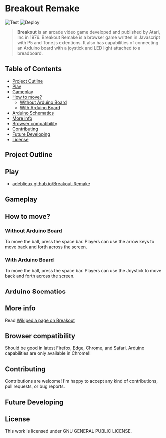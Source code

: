 ﻿# Breakout Remake
 
 ![Test](https://github.com/adeblieux/Breakout-Remake/workflows/Test/badge.svg) ![Deploy](https://github.com/adeblieux/Breakout-Remake/workflows/Deploy/badge.svg)

> **Breakout** is an arcade video game developed and published by Atari, Inc in 1976. Breakout Remake is a browser game written in  Javascript with P5 and Tone.js extentions. It also has capabilities of connecting an Arduino board with a joystick and LED light attached to a breadboard.

## Table of Contents
 - [Project Outline](#project-outline)
- [Play](#play)
- [Gameplay](#gameplay)
- [How to move?](#how-to-move-)
  * [Without Arduino Board](#without-arduino-board)
  * [With Arduino Board](#with-arduino-board)
- [Arduino Schematics](#arduino-schematics)
- [More info](#more-info)
- [Browser compatibility](#browser-compatibility)
- [Contributing](#contributing)
- [Future Developing](#future-developing)
- [License](#license)

## Project Outline 


## Play
- [adeblieux.github.io/Breakout-Remake](https://adeblieux.github.io/Breakout-Remake/)

## Gameplay



## How to move?

### Without Arduino Board
To move the ball, press the space bar. Players can use the arrow keys to move back and forth across the screen. 

### With Arduino Board
To move the ball, press the space bar. Players can use the Joystick to move back and forth across the screen. 

## Arduino Scematics

## More info
Read [Wikipedia page on Breakout](https://en.wikipedia.org/wiki/Breakout_(video_game))

## Browser compatibility
Should be good in latest Firefox, Edge, Chrome, and Safari.
Arduino capabilities are only available in Chrome!!

## Contributing
Contributions are welcome! I'm happy to accept any kind of contributions, pull requests, or bug reports.

## Future Developing

## License

This work is licensed under GNU GENERAL PUBLIC LICENSE.
